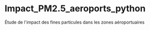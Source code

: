 # Impact_PM2.5_aeroports_python
Étude de l'impact des fines particules dans les zones aéroportuaires
